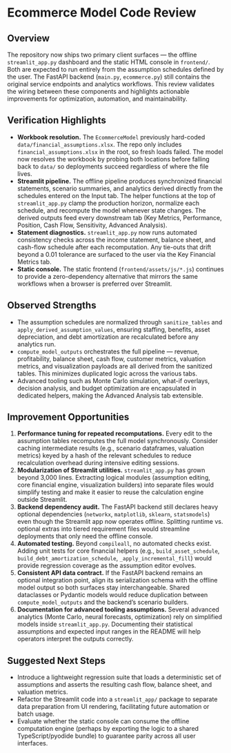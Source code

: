 # Ecommerce Model Code Review

## Overview
The repository now ships two primary client surfaces — the offline `streamlit_app.py` dashboard and the static HTML console in `frontend/`. Both are expected to run entirely from the assumption schedules defined by the user. The FastAPI backend (`main.py`, `ecommerce.py`) still contains the original service endpoints and analytics workflows. This review validates the wiring between these components and highlights actionable improvements for optimization, automation, and maintainability.

## Verification Highlights
- **Workbook resolution.** The `EcommerceModel` previously hard-coded `data/financial_assumptions.xlsx`. The repo only includes `financial_assumptions.xlsx` in the root, so fresh loads failed. The model now resolves the workbook by probing both locations before falling back to `data/` so deployments succeed regardless of where the file lives.
- **Streamlit pipeline.** The offline pipeline produces synchronized financial statements, scenario summaries, and analytics derived directly from the schedules entered on the Input tab. The helper functions at the top of `streamlit_app.py` clamp the production horizon, normalize each schedule, and recompute the model whenever state changes. The derived outputs feed every downstream tab (Key Metrics, Performance, Position, Cash Flow, Sensitivity, Advanced Analysis).
- **Statement diagnostics.** `streamlit_app.py` now runs automated consistency checks across the income statement, balance sheet, and cash-flow schedule after each recomputation. Any tie-outs that drift beyond a 0.01 tolerance are surfaced to the user via the Key Financial Metrics tab.
- **Static console.** The static frontend (`frontend/assets/js/*.js`) continues to provide a zero-dependency alternative that mirrors the same workflows when a browser is preferred over Streamlit.

## Observed Strengths
- The assumption schedules are normalized through `sanitize_tables` and `apply_derived_assumption_values`, ensuring staffing, benefits, asset depreciation, and debt amortization are recalculated before any analytics run.
- `compute_model_outputs` orchestrates the full pipeline — revenue, profitability, balance sheet, cash flow, customer metrics, valuation metrics, and visualization payloads are all derived from the sanitized tables. This minimizes duplicated logic across the various tabs.
- Advanced tooling such as Monte Carlo simulation, what-if overlays, decision analysis, and budget optimization are encapsulated in dedicated helpers, making the Advanced Analysis tab extensible.

## Improvement Opportunities
1. **Performance tuning for repeated recomputations.** Every edit to the assumption tables recomputes the full model synchronously. Consider caching intermediate results (e.g., scenario dataframes, valuation metrics) keyed by a hash of the relevant schedules to reduce recalculation overhead during intensive editing sessions.
2. **Modularization of Streamlit utilities.** `streamlit_app.py` has grown beyond 3,000 lines. Extracting logical modules (assumption editing, core financial engine, visualization builders) into separate files would simplify testing and make it easier to reuse the calculation engine outside Streamlit.
3. **Backend dependency audit.** The FastAPI backend still declares heavy optional dependencies (`networkx`, `matplotlib`, `sklearn`, `statsmodels`) even though the Streamlit app now operates offline. Splitting runtime vs. optional extras into tiered requirement files would streamline deployments that only need the offline console.
4. **Automated testing.** Beyond `compileall`, no automated checks exist. Adding unit tests for core financial helpers (e.g., `build_asset_schedule`, `build_debt_amortization_schedule`, `_apply_incremental_fill`) would provide regression coverage as the assumption editor evolves.
5. **Consistent API data contract.** If the FastAPI backend remains an optional integration point, align its serialization schema with the offline model output so both surfaces stay interchangeable. Shared dataclasses or Pydantic models would reduce duplication between `compute_model_outputs` and the backend’s scenario builders.
6. **Documentation for advanced tooling assumptions.** Several advanced analytics (Monte Carlo, neural forecasts, optimization) rely on simplified models inside `streamlit_app.py`. Documenting their statistical assumptions and expected input ranges in the README will help operators interpret the outputs correctly.

## Suggested Next Steps
- Introduce a lightweight regression suite that loads a deterministic set of assumptions and asserts the resulting cash flow, balance sheet, and valuation metrics.
- Refactor the Streamlit code into a `streamlit_app/` package to separate data preparation from UI rendering, facilitating future automation or batch usage.
- Evaluate whether the static console can consume the offline computation engine (perhaps by exporting the logic to a shared TypeScript/pyodide bundle) to guarantee parity across all user interfaces.

